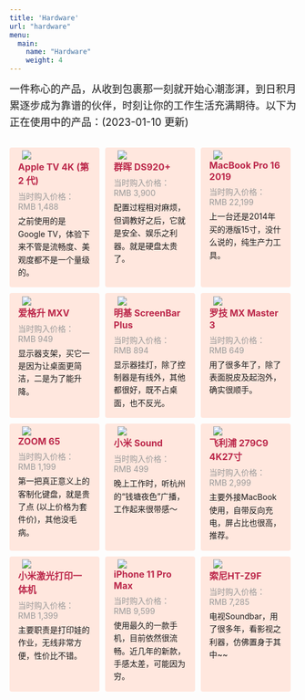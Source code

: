```yaml
---
title: 'Hardware'
url: "hardware"
menu:
  main:
    name: "Hardware"
    weight: 4
---
```

<div style="font-size: 18px;line-height: 1.6;margin-bottom: 30px">一件称心的产品，从收到包裹那一刻就开始心潮澎湃，到日积月累逐步成为靠谱的伙伴，时刻让你的工作生活充满期待。以下为正在使用中的产品：(2023-01-10 更新)</div>

<div class="quanju">

<div class="bankuai">
<div class="img"><img src=/images/hardware/appletv.png> </div>
<div class="title">Apple TV 4K (第 2 代)</div>
<div class="jiage">当时购入价格：RMB 1,488</div>
<div class="note">之前使用的是Google TV，体验下来不管是流畅度、美观度都不是一个量级的。</div>
</div>

<div class="bankuai">
<div class="img"><img src=/images/hardware/synology.png> </div>
<div class="title">群晖 DS920+</div>
<div class="jiage">当时购入价格：RMB 3,900</div>
<div class="note">配置过程相对麻烦，但调教好之后，它就是安全、娱乐之利器。就是硬盘太贵了。</div>
</div>

<div class="bankuai">
<div class="img"><img src=/images/hardware/macbook.png> </div>
<div class="title">MacBook Pro 16 2019</div>
<div class="jiage">当时购入价格：RMB 22,199</div>
<div class="note">上一台还是2014年买的港版15寸，没什么说的，纯生产力工具。
</div>
</div>

</div>

<div class="quanju">

<div class="bankuai">
<div class="img"><img src=/images/hardware/ergotron.png> </div>
<div class="title">爱格升 MXV</div>
<div class="jiage">当时购入价格：RMB 949</div>
<div class="note">显示器支架，买它一是因为让桌面更简洁，二是为了能升降。</div>
</div>

<div class="bankuai">
<div class="img"><img src=/images/hardware/benq.png> </div>
<div class="title">明基 ScreenBar Plus</div>
<div class="jiage">当时购入价格：RMB 894</div>
<div class="note">显示器挂灯，除了控制器是有线外，其他都很好，既不占桌面，也不反光。</div>
</div>

<div class="bankuai">
<div class="img"><img src=/images/hardware/master.png> </div>
<div class="title">罗技 MX Master 3</div>
<div class="jiage">当时购入价格：RMB 649</div>
<div class="note">用了很多年了，除了表面脱皮及起泡外，确实很顺手。</div>
</div>

</div>

<div class="quanju">

<div class="bankuai">
<div class="img"><img src=/images/hardware/zoom.png> </div>
<div class="title">ZOOM 65</div>
<div class="jiage">当时购入价格：RMB 1,199</div>
<div class="note">第一把真正意义上的客制化键盘，就是贵了点 (以上价格为套件价)，其他没毛病。</div>
</div>

<div class="bankuai">
<div class="img"><img src=/images/hardware/sound.png> </div>
<div class="title">小米 Sound</div>
<div class="jiage">当时购入价格：RMB 499</div>
<div class="note">晚上工作时，听杭州的“钱塘夜色”广播，工作起来很带感～</div>
</div>

<div class="bankuai">
<div class="img"><img src=/images/hardware/philips.png> </div>
<div class="title">飞利浦 279C9 4K27寸</div>
<div class="jiage">当时购入价格：RMB 2,999</div>
<div class="note">主要外接MacBook使用，自带反向充电，屏占比也很高，推荐。</div>
</div>

</div>

<div class="quanju">

<div class="bankuai">
<div class="img"><img src=/images/hardware/dayinji.png> </div>
<div class="title">小米激光打印一体机</div>
<div class="jiage">当时购入价格：RMB 1,399</div>
<div class="note">主要职责是打印娃的作业，无线非常方便，性价比不错。</div>
</div>

<div class="bankuai">
<div class="img"><img src=/images/hardware/iphone.png> </div>
<div class="title">iPhone 11 Pro Max</div>
<div class="jiage">当时购入价格：RMB 9,599</div>
<div class="note">使用最久的一款手机，目前依然很流畅。近几年的新款，手感太差，可能因为穷。</div>
</div>

<div class="bankuai">
<div class="img"><img src=/images/hardware/sony.png> </div>
<div class="title">索尼HT-Z9F</div>
<div class="jiage">当时购入价格：RMB 7,285</div>
<div class="note">电视Soundbar，用了很多年，看影视之利器，仿佛置身于其中~~</div>
</div>

</div>

<style>
@media (max-width:900px){
.bankuai{background-color:#FFE7DE;width: 96%;border-radius:4px;padding:0 2%  5% 2%;margin-bottom: 15px}
.img{width:80%; margin:0 auto;}
.title{color:#bb2649;font-size:16px;font-weight:bold;margin: 0 10px 6px 10px;}
.jiage{color:#999;font-size:14px;margin: 0 10px 6px 10px;}
.note{font-size: 14px;line-height: 1.6;margin: 0 10px 0 10px;}
.content img {margin: 0;}
}

@media (min-width:900px){
.quanju{display: flex;}
.bankuai{background-color:#FFE7DE;width:30%;border-radius:4px;margin-right:10px;margin-bottom: 10px;padding:1% 3%  3% 3%;}
.img{width:90%; margin:0 auto;}
.title{color:#bb2649;font-size:16px;font-weight:bold;margin: 0 0 6px 0;}
.jiage{color:#999;font-size:14px;margin: 0 0 6px 0;}
.note{font-size: 14px;line-height: 1.6;}
.content img {margin: 0;}       
}
</style>